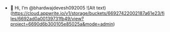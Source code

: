 - 👋 Hi, I’m @bhardwajdevesh092005
![Alt text)(https://cloud.appwrite.io/v1/storage/buckets/66927422002187a61e23/files/6692ad0a00139731fb49/view?project=6690d6b300105e85025a&mode=admin)

<!---
bhardwajdevesh092005/bhardwajdevesh092005 is a ✨ special ✨ repository because its `README.md` (this file) appears on your GitHub profile.
You can click the Preview link to take a look at your changes.
--->
